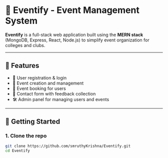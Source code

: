 # 🚀 Eventify - Event Management System

**Eventify** is a full-stack web application built using the **MERN stack** (MongoDB, Express, React, Node.js) to simplify event organization for colleges and clubs.

---

## 🌟 Features

- 👥 User registration & login
- 📅 Event creation and management
- 🧾 Event booking for users
- 📩 Contact form with feedback collection
- 🛠️ Admin panel for managing users and events

---

## 🚀 Getting Started

### 1. Clone the repo

```bash
git clone https://github.com/smruthyKrishna/Eventify.git
cd Eventify
